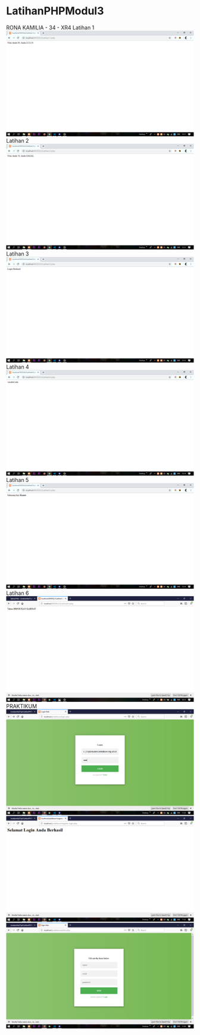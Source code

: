 # LatihanPHPModul3
RONA KAMILIA - 34 - XR4
Latihan 1
![alt text](https://github.com/ronakamilia27rpl/LatihanPHPModul3/blob/master/Latihan1.3.png)
Latihan 2
![alt text](https://github.com/ronakamilia27rpl/LatihanPHPModul3/blob/master/Latihan2.3.png)
Latihan 3
![alt text](https://github.com/ronakamilia27rpl/LatihanPHPModul3/blob/master/Latihan3.3.png)
Latihan 4
![alt text](https://github.com/ronakamilia27rpl/LatihanPHPModul3/blob/master/Latihan4.3.png)
Latihan 5
![alt text](https://github.com/ronakamilia27rpl/LatihanPHPModul3/blob/master/Latihan5.3.png)
Latihan 6
![alt text](https://github.com/ronakamilia27rpl/LatihanPHPModul3/blob/master/Latihan6.3.png)
PRAKTIKUM
![alt text](https://github.com/ronakamilia27rpl/LatihanPHPModul3/blob/master/login%20site.png)
![alt text](https://github.com/ronakamilia27rpl/LatihanPHPModul3/blob/master/login%20berhasil.png)
![alt text](https://github.com/ronakamilia27rpl/LatihanPHPModul3/blob/master/sigin%20site.png)
